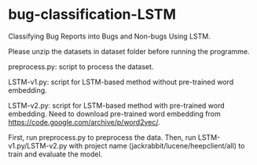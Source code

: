 # bug-classification-LSTM
Classifying Bug Reports into Bugs and Non-bugs Using LSTM.

Please unzip the datasets in dataset folder before running the programme.

preprocess.py: script to process the dataset.

LSTM-v1.py: script for LSTM-based method without pre-trained word embedding.

LSTM-v2.py: script for LSTM-based method with pre-trained word embedding.
Need to download pre-trained word embedding from https://code.google.com/archive/p/word2vec/.

First, run preprocess.py to preprocess the data.
Then, run LSTM-v1.py/LSTM-v2.py with project name (jackrabbit/lucene/heepclient/all) to train and evaluate the model.
